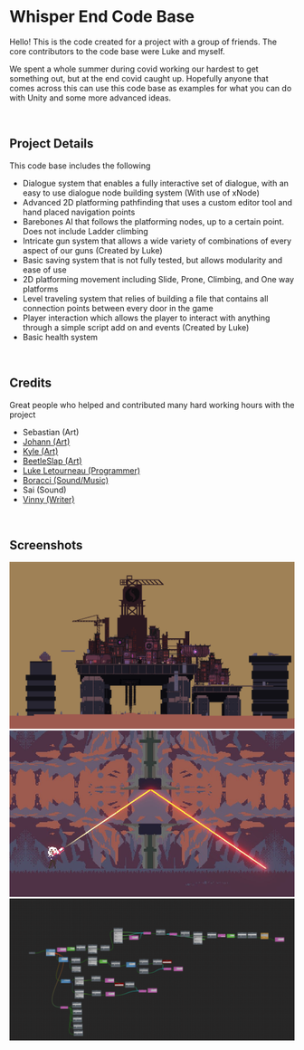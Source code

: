# Whisper End Code Base

Hello! This is the code created for a project with a group of friends. The core contributors to the code base were Luke and myself.

We spent a whole summer during covid working our hardest to get something out, but at the end covid caught up. Hopefully anyone that comes across this can use this code base as examples for what you can do with Unity and some more advanced ideas.

&nbsp;

## Project Details

This code base includes the following

* Dialogue system that enables a fully interactive set of dialogue, with an easy to use dialogue node building system (With use of xNode)
* Advanced 2D platforming pathfinding that uses a custom editor tool and hand placed navigation points
* Barebones AI that follows the platforming nodes, up to a certain point. Does not include Ladder climbing
* Intricate gun system that allows a wide variety of combinations of every aspect of our guns (Created by Luke)
* Basic saving system that is not fully tested, but allows modularity and ease of use
* 2D platforming movement including Slide, Prone, Climbing, and One way platforms
* Level traveling system that relies of building a file that contains all connection points between every door in the game
* Player interaction which allows the player to interact with anything through a simple script add on and events (Created by Luke)
* Basic health system

&nbsp;

## Credits

Great people who helped and contributed many hard working hours with the project

* Sebastian (Art)
* [Johann (Art)](https://twitter.com/BubzBurnt)
* [Kyle (Art)](https://twitter.com/doqmeet)
* [BeetleSlap (Art)](https://twitter.com/BeetleSlap)
* [Luke Letourneau (Programmer)](https://twitter.com/_EnderL)
* [Boracci (Sound/Music)](https://twitter.com/borboracci)
* Sai (Sound)
* [Vinny (Writer)](https://twitter.com/zizg62)

&nbsp;

## Screenshots

![Image of rig city](https://github.com/Sorrer/Whisper-End-Code/blob/main/Images/RigCity.PNG)
![Image of gun mechanic](https://github.com/Sorrer/Whisper-End-Code/blob/main/Images/GunDemo.jpg)
![Image of dialogue node graph](https://github.com/Sorrer/Whisper-End-Code/blob/main/Images/DialogueNode.png)
